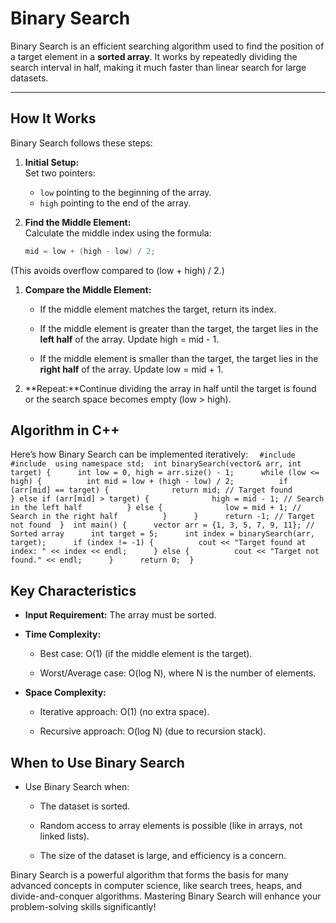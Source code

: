 # **Binary Search**

Binary Search is an efficient searching algorithm used to find the position of a target element in a **sorted array**. It works by repeatedly dividing the search interval in half, making it much faster than linear search for large datasets.

---

## **How It Works**
Binary Search follows these steps:

1. **Initial Setup:**  
   Set two pointers:  
   - `low` pointing to the beginning of the array.  
   - `high` pointing to the end of the array.  

2. **Find the Middle Element:**  
   Calculate the middle index using the formula:  
   ```cpp
   mid = low + (high - low) / 2;


(This avoids overflow compared to (low + high) / 2.)

1.  **Compare the Middle Element:**
    
    *   If the middle element matches the target, return its index.
        
    *   If the middle element is greater than the target, the target lies in the **left half** of the array. Update high = mid - 1.
        
    *   If the middle element is smaller than the target, the target lies in the **right half** of the array. Update low = mid + 1.
        
2.  **Repeat:**Continue dividing the array in half until the target is found or the search space becomes empty (low > high).
    

**Algorithm in C++**
--------------------

Here’s how Binary Search can be implemented iteratively:
`   #include  #include  using namespace std;  int binarySearch(vector& arr, int target) {      int low = 0, high = arr.size() - 1;      while (low <= high) {          int mid = low + (high - low) / 2;          if (arr[mid] == target) {              return mid; // Target found          } else if (arr[mid] > target) {              high = mid - 1; // Search in the left half          } else {              low = mid + 1; // Search in the right half          }      }      return -1; // Target not found  }  int main() {      vector arr = {1, 3, 5, 7, 9, 11}; // Sorted array      int target = 5;      int index = binarySearch(arr, target);      if (index != -1) {          cout << "Target found at index: " << index << endl;      } else {          cout << "Target not found." << endl;      }      return 0;  }   `

**Key Characteristics**
-----------------------

*   **Input Requirement:** The array must be sorted.
    
*   **Time Complexity:**
    
    *   Best case: O(1) (if the middle element is the target).
        
    *   Worst/Average case: O(log N), where N is the number of elements.
        
*   **Space Complexity:**
    
    *   Iterative approach: O(1) (no extra space).
        
    *   Recursive approach: O(log N) (due to recursion stack).
        

**When to Use Binary Search**
-----------------------------

*   Use Binary Search when:
    
    *   The dataset is sorted.
        
    *   Random access to array elements is possible (like in arrays, not linked lists).
        
    *   The size of the dataset is large, and efficiency is a concern.
        

Binary Search is a powerful algorithm that forms the basis for many advanced concepts in computer science, like search trees, heaps, and divide-and-conquer algorithms. Mastering Binary Search will enhance your problem-solving skills significantly!